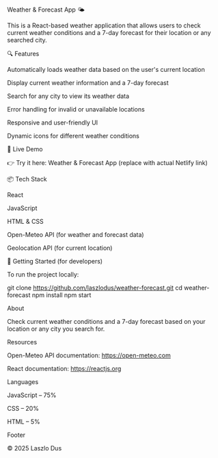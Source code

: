 Weather & Forecast App 🌤️

This is a React-based weather application that allows users to check current weather conditions and a 7-day forecast for their location or any searched city.

🔍 Features

Automatically loads weather data based on the user's current location

Display current weather information and a 7-day forecast

Search for any city to view its weather data

Error handling for invalid or unavailable locations

Responsive and user-friendly UI

Dynamic icons for different weather conditions

🚀 Live Demo

👉 Try it here: Weather & Forecast App
(replace with actual Netlify link)

📦 Tech Stack

React

JavaScript

HTML & CSS

Open-Meteo API (for weather and forecast data)

Geolocation API (for current location)

📂 Getting Started (for developers)

To run the project locally:

git clone https://github.com/laszlodus/weather-forecast.git
cd weather-forecast
npm install
npm start

About

Check current weather conditions and a 7-day forecast based on your location or any city you search for.

Resources

Open-Meteo API documentation: https://open-meteo.com

React documentation: https://reactjs.org

Languages

JavaScript – 75%

CSS – 20%

HTML – 5%

Footer

© 2025 Laszlo Dus
